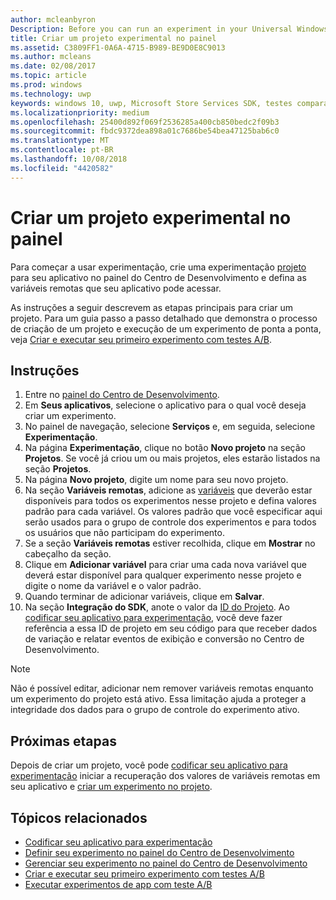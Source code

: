 ```yaml
---
author: mcleanbyron
Description: Before you can run an experiment in your Universal Windows Platform (UWP) app with A/B testing, you must create a project and define your remote variables in the Dev Center dashboard.
title: Criar um projeto experimental no painel
ms.assetid: C3809FF1-0A6A-4715-B989-BE9D0E8C9013
ms.author: mcleans
ms.date: 02/08/2017
ms.topic: article
ms.prod: windows
ms.technology: uwp
keywords: windows 10, uwp, Microsoft Store Services SDK, testes comparativos, experimentos
ms.localizationpriority: medium
ms.openlocfilehash: 25400d892f069f2536285a400cb850bedc2f09b3
ms.sourcegitcommit: fbdc9372dea898a01c7686be54bea47125bab6c0
ms.translationtype: MT
ms.contentlocale: pt-BR
ms.lasthandoff: 10/08/2018
ms.locfileid: "4420582"
---
```

# <a name="create-an-experiment-project-in-the-dashboard"></a>Criar um projeto experimental no painel

Para começar a usar experimentação, crie uma experimentação [projeto](run-app-experiments-with-a-b-testing.md#terms) para seu aplicativo no painel do Centro de Desenvolvimento e defina as variáveis remotas que seu aplicativo pode acessar.

As instruções a seguir descrevem as etapas principais para criar um projeto. Para um guia passo a passo detalhado que demonstra o processo de criação de um projeto e execução de um experimento de ponta a ponta, veja [Criar e executar seu primeiro experimento com testes A/B](create-and-run-your-first-experiment-with-a-b-testing.md).

## <a name="instructions"></a>Instruções

1. Entre no [painel do Centro de Desenvolvimento](https://dev.windows.com/overview).
2. Em **Seus aplicativos**, selecione o aplicativo para o qual você deseja criar um experimento.
3. No painel de navegação, selecione **Serviços** e, em seguida, selecione **Experimentação**.
4. Na página **Experimentação**, clique no botão **Novo projeto** na seção **Projetos**. Se você já criou um ou mais projetos, eles estarão listados na seção **Projetos**.
5. Na página **Novo projeto**, digite um nome para seu novo projeto.
6. Na seção **Variáveis remotas**, adicione as [variáveis](run-app-experiments-with-a-b-testing.md#terms) que deverão estar disponíveis para todos os experimentos nesse projeto e defina valores padrão para cada variável. Os valores padrão que você especificar aqui serão usados para o grupo de controle dos experimentos e para todos os usuários que não participam do experimento.
  1. Se a seção **Variáveis remotas** estiver recolhida, clique em **Mostrar** no cabeçalho da seção.
  2. Clique em **Adicionar variável** para criar uma cada nova variável que deverá estar disponível para qualquer experimento nesse projeto e digite o nome da variável e o valor padrão.
  3. Quando terminar de adicionar variáveis, clique em **Salvar**.
3. Na seção **Integração do SDK**, anote o valor da [ID do Projeto](run-app-experiments-with-a-b-testing.md#terms). Ao [codificar seu aplicativo para experimentação](code-your-experiment-in-your-app.md), você deve fazer referência a essa ID de projeto em seu código para que receber dados de variação e relatar eventos de exibição e conversão no Centro de Desenvolvimento.

> [!NOTE]
> Não é possível editar, adicionar nem remover variáveis remotas enquanto um experimento do projeto está ativo. Essa limitação ajuda a proteger a integridade dos dados para o grupo de controle do experimento ativo.


## <a name="next-steps"></a>Próximas etapas

Depois de criar um projeto, você pode [codificar seu aplicativo para experimentação](code-your-experiment-in-your-app.md) iniciar a recuperação dos valores de variáveis remotas em seu aplicativo e [criar um experimento no projeto](define-your-experiment-in-the-dev-center-dashboard.md).

## <a name="related-topics"></a>Tópicos relacionados

* [Codificar seu aplicativo para experimentação](code-your-experiment-in-your-app.md)
* [Definir seu experimento no painel do Centro de Desenvolvimento](define-your-experiment-in-the-dev-center-dashboard.md)
* [Gerenciar seu experimento no painel do Centro de Desenvolvimento](manage-your-experiment.md)
* [Criar e executar seu primeiro experimento com testes A/B](create-and-run-your-first-experiment-with-a-b-testing.md)
* [Executar experimentos de app com teste A/B](run-app-experiments-with-a-b-testing.md)
